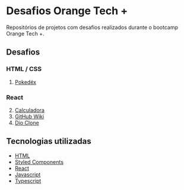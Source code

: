 # Desafios Orange Tech +

Repositórios de projetos com desafios realizados durante o bootcamp Orange Tech +.

## Desafios

### HTML / CSS

1. [Pokedéx](#)

### React

2. [Calculadora](desafio02-calculadora)
3. [GitHub Wiki](desafio03-github-wiki)
4. [Dio Clone](desafio04-dio-clone/)

## Tecnologias utilizadas

- [HTML](https://developer.mozilla.org/pt-BR/docs/Web/HTML)
- [Styled Components](https://styled-components.com/)
- [React](https://pt-br.reactjs.org/)
- [Javascript](https://www.javascript.com/)
- [Typescript](https://www.typescriptlang.org/)

<!-- - [] -->
